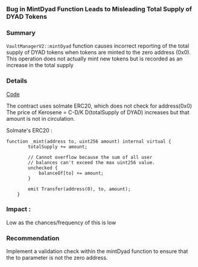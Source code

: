 ### Bug in MintDyad Function Leads to Misleading Total Supply of DYAD Tokens

### Summary 
`VaultManagerV2::mintDyad` function causes incorrect reporting of the total supply of DYAD tokens when tokens are minted to the zero address (0x0). This operation does not actually mint new tokens but is recorded as an increase in the total supply

### Details 

[Code](https://github.com/code-423n4/2024-04-dyad/blob/main/src/core/VaultManagerV2.sol#L166)

The contract uses solmate ERC20, which does not check for address(0x0)
The price of Kerosene = C-D/K
D(totalSupply of DYAD) increases but that amount is not in circulation.

Solmate's ERC20 :
``` 
function _mint(address to, uint256 amount) internal virtual {
        totalSupply += amount;

        // Cannot overflow because the sum of all user
        // balances can't exceed the max uint256 value.
        unchecked {
            balanceOf[to] += amount;
        }

        emit Transfer(address(0), to, amount);
    }
``` 

### Impact : 
Low as the chances/frequency of this is low

### Recommendation 
Implement a validation check within the mintDyad function to ensure that the to parameter is not the zero address.
